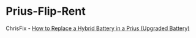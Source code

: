 # Prius-Flip-Rent
ChrisFix - [How to Replace a Hybrid Battery in a Prius (Upgraded Battery)](https://youtu.be/oAHaYXBFnJo)
